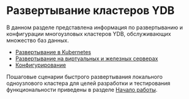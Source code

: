 # Развертывание кластеров YDB

В данном разделе представлена информация по развертыванию и конфигурации многоузловых кластеров YDB, обслуживающих множество баз данных.

- [Развертывание в Kubernetes](../orchestrated/concepts.md)
- [Развертывание на виртуальных и железных серверах](../manual/deploy-ydb-on-premises.md)
- [Конфигурирование](../configuration/config.md)

Пошаговые сценарии быстрого развертывания локального одноузлового кластера для целей разработки и тестирования функциональности приведены в разделе [Начало работы](../../getting_started/self_hosted/index.md).
